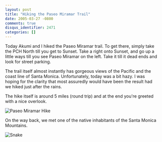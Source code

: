 ```yaml
---
layout: post
title: "Hiking the Paseo Miramar Trail"
date: 2005-03-27 -0800
comments: true
disqus_identifier: 2471
categories: []
---
```

Today Akumi and I hiked the Paseo Miramar trail. To get there, simply
take the PCH North till you get to Sunset. Take a right onto Sunset, and
go up a little ways till you see Paseo Miramar on the left. Take it till
it dead ends and look for street parking.

The trail itself almost instantly has gorgeous views of the Pacific and
the coast line of Santa Monica. Unfortunately, today was a bit hazy. I
was hoping for the clarity that most assuredly would have been the
result had we hiked just after the rains.

The hike itself is around 5 miles (round trip) and at the end you're
greeted with a nice overlook.

![Paseo Miramar Hike](/images/PaseoMiramarHike.jpg)

On the way back, we met one of the native inhabitants of the Santa
Monica Mountains.

![Snake](/images/Snake.jpg)



